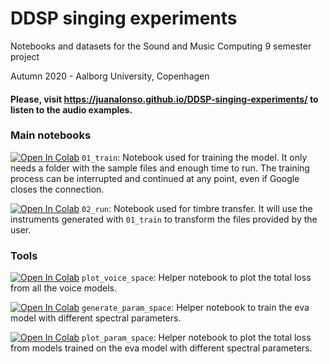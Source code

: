 # DDSP singing experiments
Notebooks and datasets for the Sound and Music Computing 9 semester project

Autumn 2020 - Aalborg University, Copenhagen

#### Please, visit https://juanalonso.github.io/DDSP-singing-experiments/ to listen to the audio examples.

### Main notebooks
[![Open In Colab](https://colab.research.google.com/assets/colab-badge.svg)](https://colab.research.google.com/github/juanalonso/DDSP-singing-experiments/blob/main/01_train.ipynb)
`01_train`: Notebook used for training the model. It only needs a folder with the sample files and enough time to run. The training process can be interrupted and continued at any point, even if Google closes the connection.

[![Open In Colab](https://colab.research.google.com/assets/colab-badge.svg)](https://colab.research.google.com/github/juanalonso/DDSP-singing-experiments/blob/main/02_run.ipynb)
`02_run`: Notebook used for timbre transfer. It will use the instruments generated with `01_train` to transform the files provided by the user.


### Tools
[![Open In Colab](https://colab.research.google.com/assets/colab-badge.svg)](https://colab.research.google.com/github/juanalonso/DDSP-singing-experiments/blob/main/tools/plot_voice_space.ipynb)
`plot_voice_space`: Helper notebook to plot the total loss from all the voice models.

[![Open In Colab](https://colab.research.google.com/assets/colab-badge.svg)](https://colab.research.google.com/github/juanalonso/DDSP-singing-experiments/blob/main/tools/generate_param_space.ipynb)
`generate_param_space`: Helper notebook to train the eva model with different spectral parameters.


[![Open In Colab](https://colab.research.google.com/assets/colab-badge.svg)](https://colab.research.google.com/github/juanalonso/DDSP-singing-experiments/blob/main/tools/plot_param_space.ipynb)
`plot_param_space`: Helper notebook to plot the total loss from models trained on the eva model with different spectral parameters.

